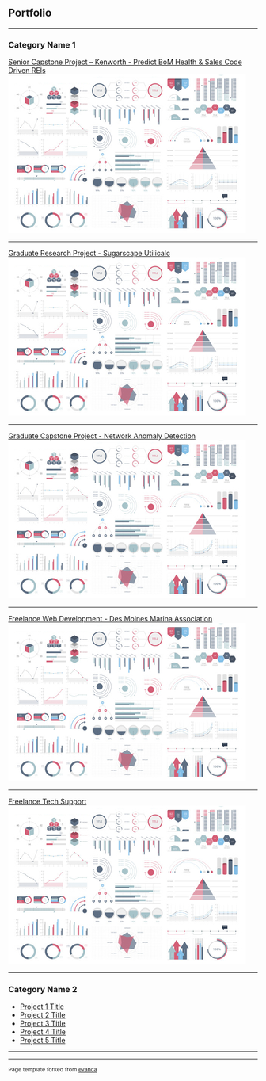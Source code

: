 ## Portfolio

---

### Category Name 1 

[Senior Capstone Project – Kenworth - Predict BoM Health & Sales Code Driven REIs](/sample_page)
<img src="images/dummy_thumbnail.jpg?raw=true"/>

---
[Graduate Research Project - Sugarscape Utilicalc](/pdf/sample_presentation.pdf)
<img src="images/dummy_thumbnail.jpg?raw=true"/>

---
[Graduate Capstone Project - Network Anomaly Detection](http://example.com/)
<img src="images/dummy_thumbnail.jpg?raw=true"/>

---
[Freelance Web Development - Des Moines Marina Association](http://example.com/)
<img src="images/dummy_thumbnail.jpg?raw=true"/>

---
[Freelance Tech Support](http://example.com/)
<img src="images/dummy_thumbnail.jpg?raw=true"/>

---

### Category Name 2

- [Project 1 Title](http://example.com/)
- [Project 2 Title](http://example.com/)
- [Project 3 Title](http://example.com/)
- [Project 4 Title](http://example.com/)
- [Project 5 Title](http://example.com/)

---

---
<p style="font-size:11px">Page template forked from <a href="https://github.com/evanca/quick-portfolio">evanca</a></p>
<!-- Remove above link if you don't want to attibute -->
